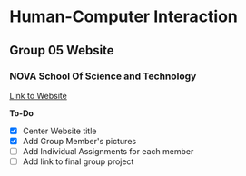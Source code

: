# Human-Computer Interaction
## Group 05 Website
### NOVA School Of Science and Technology

[Link to Website](https://tbmsilva.github.io/IPM-Group-05-Website/)

**To-Do**
- [X] Center Website title
- [X] Add Group Member's pictures
- [ ] Add Individual Assignments for each member
- [ ] Add link to final group project

